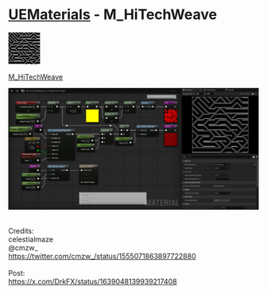# <a href="..">UEMaterials</a> - M_HiTechWeave
<img src="M_HiTechWeave_00.jpeg" width="64px" /><br/>

<a href="../M_HiTechWeave.uasset">M_HiTechWeave</a><br/>

<img src="M_HiTechWeave_01.jpeg" width="640px" /><br/>

<br/>
Credits:<br/>
celestialmaze<br/>
@cmzw_<br/>
<a href="https://twitter.com/cmzw_/status/1555071863897722880">https://twitter.com/cmzw_/status/1555071863897722880</a><br/>
<br/>
Post:<br/>
<a href="https://x.com/DrkFX/status/1639048139939217408">https://x.com/DrkFX/status/1639048139939217408</a><br/>